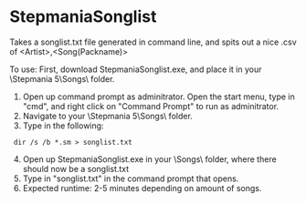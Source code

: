 # StepmaniaSonglist
Takes a songlist.txt file generated in command line, and spits out a nice .csv of &lt;Artist>,&lt;Song(Packname)>

To use:
First, download StepmaniaSonglist.exe, and place it in your \Stepmania 5\Songs\ folder.
1. Open up command prompt as adminitrator.  Open the start menu, type in "cmd", and right click on "Command Prompt" to run as adminitrator.
2. Navigate to your \Stepmania 5\Songs\ folder.
3. Type in the following: 

`  dir /s /b *.sm > songlist.txt `

4. Open up StepmaniaSonglist.exe in your \Songs\ folder, where there should now be a songlist.txt
5. Type in "songlist.txt" in the command prompt that opens.
6. Expected runtime: 2-5 minutes depending on amount of songs.

